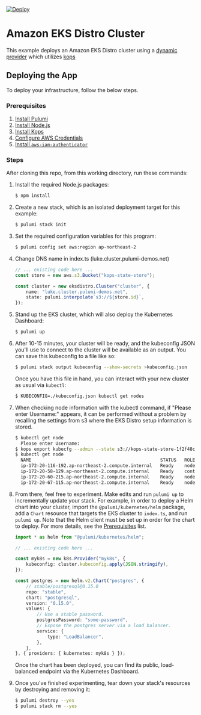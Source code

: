 [![Deploy](https://get.pulumi.com/new/button.svg)](https://app.pulumi.com/new)

# Amazon EKS Distro Cluster

This example deploys an Amazon EKS Distro cluster using a [dynamic provider](https://www.pulumi.com/docs/intro/concepts/resources/#dynamicproviders) which utilizes [kops](https://github.com/kubernetes/kops)

## Deploying the App

To deploy your infrastructure, follow the below steps.

### Prerequisites

1. [Install Pulumi](https://www.pulumi.com/docs/get-started/install/)
2. [Install Node.js](https://nodejs.org/en/download/)
3. [Install Kops](https://kops.sigs.k8s.io/getting_started/install/)
4. [Configure AWS Credentials](https://www.pulumi.com/docs/intro/cloud-providers/aws/setup/)
5. [Install `aws-iam-authenticator`](https://docs.aws.amazon.com/eks/latest/userguide/install-aws-iam-authenticator.html)

### Steps

After cloning this repo, from this working directory, run these commands:

1. Install the required Node.js packages:

    ```bash
    $ npm install
    ```

2. Create a new stack, which is an isolated deployment target for this example:

    ```bash
    $ pulumi stack init
    ```

3. Set the required configuration variables for this program:

    ```bash
    $ pulumi config set aws:region ap-northeast-2
    ```

4. Change DNS name in index.ts (luke.cluster.pulumi-demos.net)
    ```typescript
    // ... existing code here ...
    const store = new aws.s3.Bucket("kops-state-store");

    const cluster = new eksdistro.Cluster("cluster", {
        name: "luke.cluster.pulumi-demos.net",
        state: pulumi.interpolate`s3://${store.id}`,
    });
    ```

5. Stand up the EKS cluster, which will also deploy the Kubernetes Dashboard:

    ```bash
    $ pulumi up
    ```

6. After 10-15 minutes, your cluster will be ready, and the kubeconfig JSON you'll use to connect to the cluster will
   be available as an output. You can save this kubeconfig to a file like so:

    ```bash
    $ pulumi stack output kubeconfig --show-secrets >kubeconfig.json
    ```

    Once you have this file in hand, you can interact with your new cluster as usual via `kubectl`:

    ```bash
    $ KUBECONFIG=./kubeconfig.json kubectl get nodes
    ```

7. When checking node information with the kubectl command, if "Please enter Username:" appears, it can be performed without a problem by recalling the settings from s3 where the EKS Distro setup information is stored.
    ```bash
    $ kubectl get node
      Please enter Username:
    $ kops export kubecfg --admin --state s3://kops-state-store-1f2f48c
    $ kubectl get node
      NAME                                                STATUS   ROLES                  AGE     VERSION
      ip-172-20-116-192.ap-northeast-2.compute.internal   Ready    node                   2m33s   v1.21.2-eks-1-21-1
      ip-172-20-58-129.ap-northeast-2.compute.internal    Ready    control-plane,master   3m44s   v1.21.2-eks-1-21-1
      ip-172-20-60-215.ap-northeast-2.compute.internal    Ready    node                   2m31s   v1.21.2-eks-1-21-1
      ip-172-20-67-115.ap-northeast-2.compute.internal    Ready    node                   2m26s   v1.21.2-eks-1-21-1

8. From there, feel free to experiment. Make edits and run `pulumi up` to incrementally update your stack.
   For example, in order to deploy a Helm chart into your cluster, import the `@pulumi/kubernetes/helm` package,
   add a `Chart` resource that targets the EKS cluster to `index.ts`, and run `pulumi up`. Note that the Helm client
   must be set up in order for the chart to deploy. For more details, see the [Prerequisites](#prerequisites) list.

    ```typescript
    import * as helm from "@pulumi/kubernetes/helm";

    // ... existing code here ...

    const myk8s = new k8s.Provider("myk8s", {
        kubeconfig: cluster.kubeconfig.apply(JSON.stringify),
    });

    const postgres = new helm.v2.Chart("postgres", {
        // stable/postgresql@0.15.0
        repo: "stable",
        chart: "postgresql",
        version: "0.15.0",
        values: {
            // Use a stable password.
            postgresPassword: "some-password",
            // Expose the postgres server via a load balancer.
            service: {
                type: "LoadBalancer",
            },
        },
    }, { providers: { kubernetes: myk8s } });
    ```

    Once the chart has been deployed, you can find its public, load-balanced endpoint via the Kubernetes Dashboard.

9. Once you've finished experimenting, tear down your stack's resources by destroying and removing it:

    ```bash
    $ pulumi destroy --yes
    $ pulumi stack rm --yes
    ```

